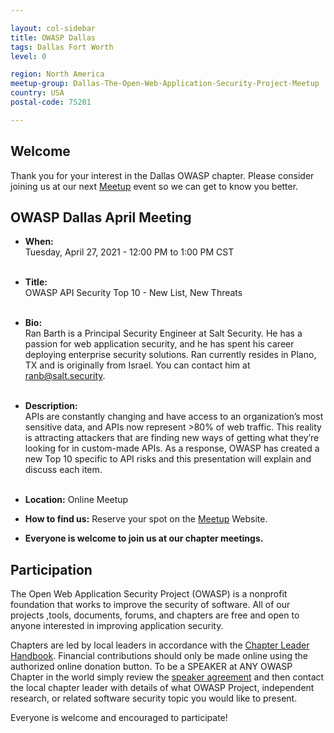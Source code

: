 ```yaml
---

layout: col-sidebar
title: OWASP Dallas
tags: Dallas Fort Worth
level: 0

region: North America
meetup-group: Dallas-The-Open-Web-Application-Security-Project-Meetup
country: USA
postal-code: 75201

---
```


## Welcome
Thank you for your interest in the Dallas OWASP chapter. Please consider joining us at our next [Meetup](https://www.meetup.com/Dallas-The-Open-Web-Application-Security-Project-Meetup/) event so we can get to know you better.

## OWASP Dallas April Meeting
- <b>When:</b><br> Tuesday, April 27, 2021 - 12:00 PM to 1:00 PM CST<br><br>
- <b>Title:</b><br> OWASP API Security Top 10 - New List, New Threats<br><br>
- <b>Bio:</b><br> 
Ran Barth is a Principal Security Engineer at Salt Security. He has a passion for web application security, and he has spent his career deploying enterprise security solutions. Ran currently resides in Plano, TX and is originally from Israel. You can contact him at ranb@salt.security.<br><br>
- <b>Description:</b>  
APIs are constantly changing and have access to an organization’s most sensitive data, and APIs now represent >80% of web traffic. This reality is attracting attackers that are finding new ways of getting what they’re looking for in custom-made APIs. As a response, OWASP has created a new Top 10 specific to API risks and this presentation will explain and discuss each item.<br> <br>

- <b>Location:</b>  Online Meetup<br> 
- <b>How to find us:</b>  Reserve your spot on the [Meetup](https://www.meetup.com/Dallas-The-Open-Web-Application-Security-Project-Meetup/) Website.<br> 
- <b>Everyone is welcome to join us at our chapter meetings.</b><br> 

## Participation
The Open Web Application Security Project (OWASP) is a nonprofit foundation that works to improve the security of software. All of our projects ,tools, documents, forums, and chapters are free and open to anyone interested in improving application security. 

Chapters are led by local leaders in accordance with the [Chapter Leader Handbook](/www-policy/rules-of-procedure/chapter-handbook). Financial contributions should only be made online using the authorized online donation button. To be a SPEAKER at ANY OWASP Chapter in the world simply review the [speaker agreement](/www-policy/speaker-agreement) and then contact the local chapter leader with details of what OWASP Project, independent research, or related software security topic you would like to present.

Everyone is welcome and encouraged to participate!

